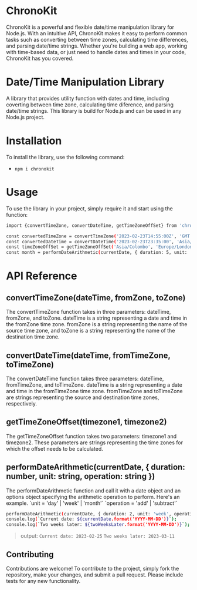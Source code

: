# ChronoKit
ChronoKit is a powerful and flexible date/time manipulation library for Node.js. With an intuitive API, ChronoKit makes it easy to perform common tasks such as converting between time zones, calculating time differences, and parsing date/time strings. Whether you're building a web app, working with time-based data, or just need to handle dates and times in your code, ChronoKit has you covered.

# Date/Time Manipulation Library
A library that provides utility function with dates and time, including coverting between time zone, calculating time diference, and parsing date/time strings.
This library is build for Node.js and can be used in any Node.js project.

# Installation
To install the library, use the following command:
* ```npm i chronokit```

# Usage

To use the library in your project, simply require it and start using the function:

``` sh
import {convertTimeZone, convertDateTime, getTimeZoneOffSet} from 'chronokit';

const convertedTimeZone = convertTimeZone('2023-02-23T14:55:00Z', 'GMT', 'Australia/Darwin');
const convertedDateTime = convertDateTime('2023-02-23T23:35:00', 'Asia/Colombo', 'Europe/London');
const timeZoneOffSet = getTimeZoneOffSet('Asia/Colombo', 'Europe/London'); 
const month = performDateArithmetic(currentDate, { duration: 5, unit: 'month', operation: 'subtract' });
```


# API Reference
## convertTimeZone(dateTime, fromZone, toZone)
<p>The convertTimeZone function takes in three parameters: dateTime, fromZone, and toZone. dateTime is a string representing a date and time in the fromZone time zone. 
fromZone is a string representing the name of the source time zone, and toZone is a string representing the name of the destination time zone.</p>

## convertDateTime(dateTime, fromTimeZone, toTimeZone)
<p>The convertDateTime function takes three parameters: dateTime, fromTimeZone, and toTimeZone. dateTime is a string representing a date and time in the fromTimeZone time zone. 
fromTimeZone and toTimeZone are strings representing the source and destination time zones, respectively.</p>

## getTimeZoneOffset(timezone1, timezone2)
<p>The getTimeZoneOffset function takes two parameters: timezone1 and timezone2. These parameters are strings representing the time zones for which the offset needs to be calculated.</p>

## performDateArithmetic(currentDate, { duration: number, unit: string, operation: string })
<p>The performDateArithmetic function and call it with a date object and an options object specifying the arithmetic operation to perform. Here's an example.
`unit = 'day' | 'week' | 'month'`
`operation = 'add' | 'subtract'`
</p>

``` sh 
performDateArithmetic(currentDate, { duration: 2, unit: 'week', operation: 'add' });
console.log(`Current date: ${currentDate.format('YYYY-MM-DD')}`);
console.log(`Two weeks later: ${twoWeeksLater.format('YYYY-MM-DD')}`);
```
> output:
`Current date: 2023-02-25`
`Two weeks later: 2023-03-11`

## Contributing
<p> Contributions are welcome! To contribute to the project, simply fork the repository, make your changes, and submit a pull request. Please include tests for any new functionality.</p>
